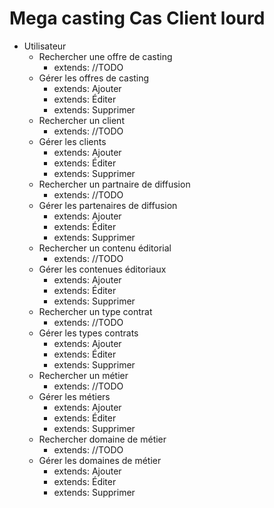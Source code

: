 # Mega casting Cas Client lourd

- Utilisateur
    - Rechercher une offre de casting
        - extends: //TODO
    - Gérer les offres de casting
        - extends: Ajouter
        - extends: Éditer
        - extends: Supprimer
    - Rechercher un client
        - extends: //TODO
    - Gérer les clients
        - extends: Ajouter
        - extends: Éditer
        - extends: Supprimer
    - Rechercher un partnaire de diffusion
        - extends: //TODO
    - Gérer les partenaires de diffusion
        - extends: Ajouter
        - extends: Éditer
        - extends: Supprimer
    - Rechercher un contenu éditorial
        - extends: //TODO
    - Gérer les contenues éditoriaux
        - extends: Ajouter
        - extends: Éditer
        - extends: Supprimer
    - Rechercher un type contrat
        - extends: //TODO
    - Gérer les types contrats
        - extends: Ajouter
        - extends: Éditer
        - extends: Supprimer
    - Rechercher un métier
        - extends: //TODO
    - Gérer les métiers
        - extends: Ajouter
        - extends: Éditer
        - extends: Supprimer
    - Rechercher domaine de métier
        - extends: //TODO
    - Gérer les domaines de métier
        - extends: Ajouter
        - extends: Éditer
        - extends: Supprimer


